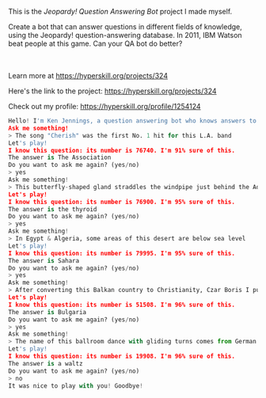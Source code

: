 This is the *Jeopardy! Question Answering Bot* project I made myself.


<p>Create a bot that can answer questions in different fields of knowledge, using the Jeopardy! question-answering database. In 2011, IBM Watson beat people at this game. Can your QA bot do better?</p><br/><br/>Learn more at <a href="https://hyperskill.org/projects/324?utm_source=ide&utm_medium=ide&utm_campaign=ide&utm_content=project-card">https://hyperskill.org/projects/324</a>

Here's the link to the project: https://hyperskill.org/projects/324

Check out my profile: https://hyperskill.org/profile/1254124

```python
Hello! I'm Ken Jennings, a question answering bot who knows answers to all questions from the 'Jeopardy!' game.
Ask me something!
> The song "Cherish" was the first No. 1 hit for this L.A. band
Let's play!
I know this question: its number is 76740. I'm 91% sure of this.
The answer is The Association
Do you want to ask me again? (yes/no)
> yes
Ask me something!
> This butterfly-shaped gland straddles the windpipe just behind the Adam's apple
Let's play!
I know this question: its number is 76900. I'm 95% sure of this.
The answer is the thyroid
Do you want to ask me again? (yes/no)
> yes
Ask me something!
> In Egypt & Algeria, some areas of this desert are below sea level
Let's play!
I know this question: its number is 79995. I'm 95% sure of this.
The answer is Sahara
Do you want to ask me again? (yes/no)
> yes
Ask me something!
> After converting this Balkan country to Christianity, Czar Boris I put out his own son's eyes
Let's play!
I know this question: its number is 51508. I'm 96% sure of this.
The answer is Bulgaria
Do you want to ask me again? (yes/no)
> yes
Ask me something!
> The name of this ballroom dance with gliding turns comes from German for "roll" or "turn"
Let's play!
I know this question: its number is 19908. I'm 96% sure of this.
The answer is a waltz
Do you want to ask me again? (yes/no)
> no
It was nice to play with you! Goodbye!
```